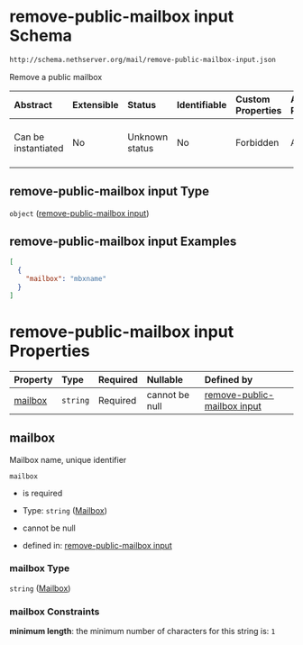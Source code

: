 # remove-public-mailbox input Schema

```txt
http://schema.nethserver.org/mail/remove-public-mailbox-input.json
```

Remove a public mailbox

| Abstract            | Extensible | Status         | Identifiable | Custom Properties | Additional Properties | Access Restrictions | Defined In                                                                                       |
| :------------------ | :--------- | :------------- | :----------- | :---------------- | :-------------------- | :------------------ | :----------------------------------------------------------------------------------------------- |
| Can be instantiated | No         | Unknown status | No           | Forbidden         | Allowed               | none                | [remove-public-mailbox-input.json](mail/remove-public-mailbox-input.json "open original schema") |

## remove-public-mailbox input Type

`object` ([remove-public-mailbox input](remove-public-mailbox-input.md))

## remove-public-mailbox input Examples

```json
[
  {
    "mailbox": "mbxname"
  }
]
```

# remove-public-mailbox input Properties

| Property            | Type     | Required | Nullable       | Defined by                                                                                                                                                                |
| :------------------ | :------- | :------- | :------------- | :------------------------------------------------------------------------------------------------------------------------------------------------------------------------ |
| [mailbox](#mailbox) | `string` | Required | cannot be null | [remove-public-mailbox input](remove-public-mailbox-input-properties-mailbox.md "http://schema.nethserver.org/mail/remove-public-mailbox-input.json#/properties/mailbox") |

## mailbox

Mailbox name, unique identifier

`mailbox`

* is required

* Type: `string` ([Mailbox](remove-public-mailbox-input-properties-mailbox.md))

* cannot be null

* defined in: [remove-public-mailbox input](remove-public-mailbox-input-properties-mailbox.md "http://schema.nethserver.org/mail/remove-public-mailbox-input.json#/properties/mailbox")

### mailbox Type

`string` ([Mailbox](remove-public-mailbox-input-properties-mailbox.md))

### mailbox Constraints

**minimum length**: the minimum number of characters for this string is: `1`
